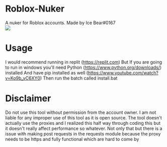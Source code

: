 # Roblox-Nuker
A nuker for Roblox accounts. Made by Ice Bear#0167
<br>
<img src="https://tr.rbxcdn.com/26990594c5e4f706afecded31c1e1655/420/420/Image/Png">
# Usage
I would recommend running in replit (https://replit.com)
But If you are going to run in windows you'll need Python (https://www.python.org/downloads/) installed
And have pip installed as well (https://www.youtube.com/watch?v=Ko9b_vC6XY0)
Then run the batch called install.bat
# Disclaimer
Do not use this tool without permission from the account owner. I am not liable for any improper use of this tool as it is open source.
The tool doesn't actually use the proxies and I realized this half way through coding this but it doesn't really affect performance so whatever.
Not only that but there is a issue with making post requests in the requests module because the proxy needs to be https and fully functional which are hard to come by
